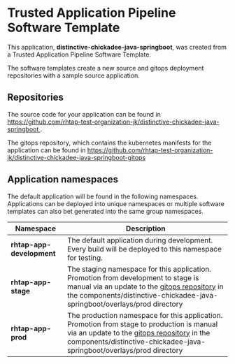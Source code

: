 # Trusted Application Pipeline Software Template

This application, **distinctive-chickadee-java-springboot**, was created from a Trusted Application Pipeline Software Template.

The software templates create a new source and gitops deployment repositories with a sample source application. 

## Repositories

The source code for your application can be found in [https://github.com/rhtap-test-organization-jk/distinctive-chickadee-java-springboot ](https://github.com/rhtap-test-organization-jk/distinctive-chickadee-java-springboot ).
 
The gitops repository, which contains the kubernetes manifests for the application can be found in 
[https://github.com/rhtap-test-organization-jk/distinctive-chickadee-java-springboot-gitops ](https://github.com/rhtap-test-organization-jk/distinctive-chickadee-java-springboot-gitops ) 

## Application namespaces 

The default application will be found in the following namespaces. Applications can be deployed into unique namespaces or multiple software templates can also bet generated into the same group namespaces.  

|  Namespace   |  Description   |  
| -------- | -------- |   
| **rhtap-app-development** | The default application during development. Every build will be deployed to this namespace for testing. | 
| **rhtap-app-stage** | The staging namespace for this application. Promotion from development to stage is manual via an update to the [gitops repository](https://github.com/rhtap-test-organization-jk/distinctive-chickadee-java-springboot-gitops ) in the components/distinctive-chickadee-java-springboot/overlays/prod directory |  
| **rhtap-app-prod** | The production namespace for this application. Promotion from stage to production is manual via an update to the [gitops repository](https://github.com/rhtap-test-organization-jk/distinctive-chickadee-java-springboot-gitops ) in the components/distinctive-chickadee-java-springboot/overlays/prod directory | 